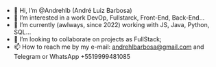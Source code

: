 - 👋 Hi, I’m @Andrehlb (André Luiz Barbosa)
- 👀 I’m interested in a work DevOp, Fullstarck, Front-End, Back-End...
- 🌱 I’m currently (awlways, since 2022) working with JS, Java, Python, SQL...
- 💞️ I’m looking to collaborate on projects as FullStack;
- 📫 How to reach me by my e-mail: andrehlbarbosa@gmail.com and Telegram or WhatsApp +5519999481085
<!---
Andrehlb/Andrehlb is a ✨ special ✨ repository because its `README.md` (this file) appears on your GitHub profile.
You can click the Preview link to take a look at your changes.
--->
